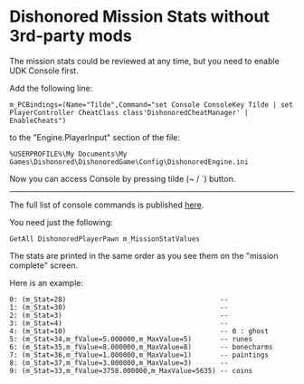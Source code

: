 # Dishonored Mission Stats without 3rd-party mods

The mission stats could be reviewed at any time, but you need to enable UDK Console first.

Add the following line:

```
m_PCBindings=(Name="Tilde",Command="set Console ConsoleKey Tilde | set PlayerController CheatClass class'DishonoredCheatManager' | EnableCheats")
```

to the "Engine.PlayerInput" section of the file:

```
%USERPROFILE%\My Documents\My Games\Dishonored\DishonoredGame\Config\DishonoredEngine.ini 
```

Now you can access Console by pressing tilde (~ / `) button.

---

The full list of console commands is published [here](https://docs.unrealengine.com/udk/Three/ConsoleCommands.html).

You need just the following:

```
GetAll DishonoredPlayerPawn m_MissionStatValues
```

The stats are printed in the same order as you see them on the "mission complete" screen.

Here is an example:

```
0: (m_Stat=28)                                      -- 
1: (m_Stat=30)                                      -- 
2: (m_Stat=3)                                       -- 
3: (m_Stat=4)                                       -- 
4: (m_Stat=10)                                      -- 0 : ghost
5: (m_Stat=34,m_fValue=5.000000,m_MaxValue=5)       -- runes
6: (m_Stat=35,m_fValue=8.000000,m_MaxValue=8)       -- bonecharms
7: (m_Stat=36,m_fValue=1.000000,m_MaxValue=1)       -- paintings
8: (m_Stat=37,m_fValue=3.000000,m_MaxValue=3)       -- 
9: (m_Stat=33,m_fValue=3758.000000,m_MaxValue=5635) -- coins
```
